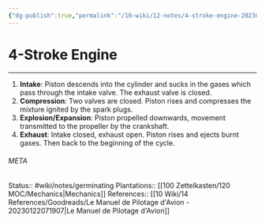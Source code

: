 ```yaml
---
{"dg-publish":true,"permalink":"/10-wiki/12-notes/4-stroke-engine-20230122093820/"}
---
```


# 4-Stroke Engine
---
1. **Intake**: Piston descends into the cylinder and sucks in the gases which pass through the intake valve. The exhaust valve is closed.
2. **Compression**: Two valves are closed. Piston rises and compresses the mixture ignited by the spark plugs.
3. **Explosion/Expansion**: Piston propelled downwards, movement transmitted to the propeller by the crankshaft.
4. **Exhaust**: Intake closed, exhaust open. Piston rises and ejects burnt gases. Then back to the beginning of the cycle.



###### META
Status:: #wiki/notes/germinating 
Plantations:: [[100 Zettelkasten/120 MOC/Mechanics\|Mechanics]]
References:: [[10 Wiki/14 References/Goodreads/Le Manuel de Pilotage d'Avion - 20230122071907\|Le Manuel de Pilotage d'Avion]]
